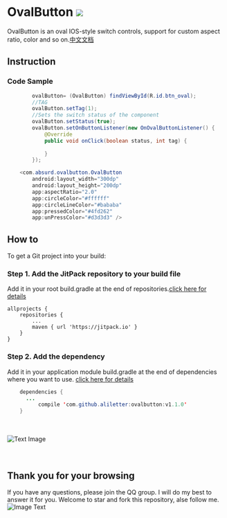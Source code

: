 # OvalButton  [![](https://jitpack.io/v/aliletter/ovalbutton.svg)](https://jitpack.io/#aliletter/ovalbutton)
OvalButton is an oval IOS-style switch controls, support for custom aspect ratio, color and so on.[中文文档](https://github.com/aliletter/OvalButton/blob/master/README_CHINESE.md)
## Instruction
### Code Sample
```Java        
        ovalButton= (OvalButton) findViewById(R.id.btn_oval);
        //TAG
        ovalButton.setTag(1);
        //Sets the switch status of the component
        ovalButton.setStatus(true);
        ovalButton.setOnButtonListener(new OnOvalButtonListener() {
            @Override
            public void onClick(boolean status, int tag) {
                
            }
        });
```
```Java
    <com.absurd.ovalbutton.OvalButton
        android:layout_width="300dp"
        android:layout_height="200dp"
        app:aspectRatio="2.0"
        app:circleColor="#ffffff"
        app:circleLineColor="#bababa"
        app:pressedColor="#4fd262"
        app:unPressColor="#d3d3d3" />
```

## How to
To get a Git project into your build:
### Step 1. Add the JitPack repository to your build file
Add it in your root build.gradle at the end of repositories.[click here for details](https://github.com/aliletter/CarouselBanner/blob/master/root_build.gradle.png)

	allprojects {
		repositories {
			...
			maven { url 'https://jitpack.io' }
		}
	}
  
### Step 2. Add the dependency
Add it in your application module build.gradle at the end of dependencies where you want to use.   [click here for details](https://github.com/aliletter/CarouselBanner/blob/master/application_build.gradle.png)
```Java
	dependencies {
	  ...
          compile 'com.github.aliletter:ovalbutton:v1.1.0'
	}
```	
<br><br>
![Text Image](https://github.com/aliletter/OvalButton/blob/master/ovalbutton.gif)
<br><br><br>
## Thank you for your browsing
If you have any questions, please join the QQ group. I will do my best to answer it for you. Welcome to star and fork this repository, alse follow me.
<br>
![Image Text](https://github.com/aliletter/CarouselBanner/blob/master/qq_group.png)

